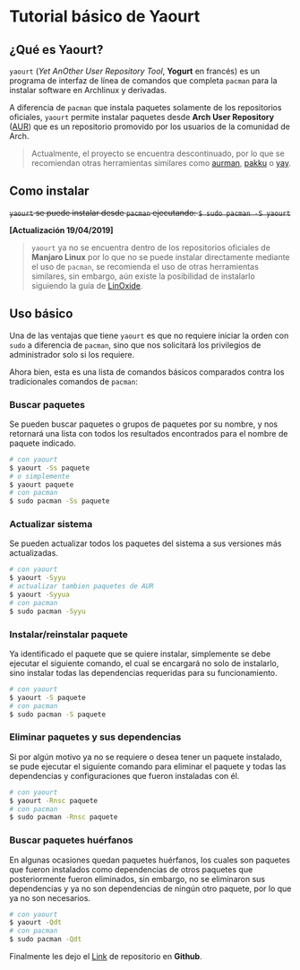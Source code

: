 # Tutorial básico de Yaourt

## ¿Qué es Yaourt?

`yaourt` (*Yet AnOther User Repository Tool*, **Yogurt** en francés) es un programa de interfaz de línea de comandos que completa `pacman` para la instalar software en Archlinux y derivadas.

A diferencia de `pacman` que instala paquetes solamente de los repositorios oficiales, `yaourt` permite instalar paquetes desde **Arch User Repository** ([AUR](https://wiki.archlinux.org/index.php/Arch_User_Repository_(Espa%C3%B1ol))) que es un repositorio promovido por los usuarios de la comunidad de Arch.

> Actualmente, el proyecto se encuentra descontinuado, por lo que se recomiendan otras herramientas similares como  [aurman](https://github.com/polygamma/aurman), [pakku](https://github.com/kitsunyan/pakku) o [yay](https://github.com/Jguer/yay).

## Como instalar

~~`yaourt` se puede instalar desde `pacman` ejecutando: `$ sudo pacman -S yaourt`~~

**[Actualización 19/04/2019]**

> `yaourt` ya no se encuentra dentro de los repositorios oficiales de **Manjaro Linux** por lo que no se puede instalar directamente mediante el uso de `pacman`, se recomienda el uso de otras herramientas similares, sin embargo, aún existe la posibilidad de instalarlo siguiendo la guía de [LinOxide](https://linoxide.com/linux-how-to/install-yaourt-arch-linux-2018/ "LinOxide").

## Uso básico

Una de las ventajas que tiene `yaourt` es que no requiere iniciar la orden con `sudo` a diferencia de `pacman`, sino que nos solicitará los privilegios de administrador solo si los requiere.

Ahora bien, esta es una lista de comandos básicos comparados contra los tradicionales comandos de `pacman`:

### Buscar paquetes

Se pueden buscar paquetes o grupos de paquetes por su nombre, y nos retornará una lista con todos los resultados encontrados para el nombre de paquete indicado.

```bash
# con yaourt
$ yaourt -Ss paquete
# o simplemente
$ yaourt paquete
# con pacman
$ sudo pacman -Ss paquete
```

### Actualizar sistema

Se pueden actualizar todos los paquetes del sistema a sus versiones más actualizadas.

```bash
# con yaourt
$ yaourt -Syyu
# actualizar tambien paquetes de AUR
$ yaourt -Syyua
# con pacman
$ sudo pacman -Syyu
```

### Instalar/reinstalar paquete

Ya identificado el paquete que se quiere instalar, simplemente se debe ejecutar el siguiente comando, el cual se encargará no solo de instalarlo, sino instalar todas las dependencias requeridas para su funcionamiento.

```bash
# con yaourt
$ yaourt -S paquete
# con pacman
$ sudo pacman -S paquete
```

### Eliminar paquetes y sus dependencias

Si por algún motivo ya no se requiere o desea tener un paquete instalado, se pude ejecutar el siguiente comando para eliminar el paquete y todas las dependencias y configuraciones que fueron instaladas con él.

```bash
# con yaourt
$ yaourt -Rnsc paquete
# con pacman
$ sudo pacman -Rnsc paquete
```

### Buscar paquetes huérfanos

En algunas ocasiones quedan paquetes huérfanos, los cuales son paquetes que fueron instalados como dependencias de otros paquetes que posteriormente fueron eliminados, sin embargo, no se eliminaron sus dependencias y ya no son dependencias de ningún otro paquete, por lo que ya no son necesarios.

```bash
# con yaourt
$ yaourt -Qdt
# con pacman
$ sudo pacman -Qdt
```

Finalmente les dejo el [Link](https://github.com/archlinuxfr/yaourt) de repositorio en **Github**.
